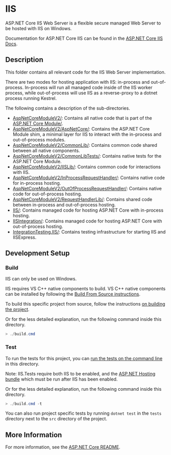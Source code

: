 # IIS

ASP.NET Core IIS Web Server is a flexible secure managed Web Server to be hosted with IIS on Windows.

Documentation for ASP.NET Core IIS can be found in the [ASP.NET Core IIS Docs](https://docs.microsoft.com/aspnet/core/host-and-deploy/iis).

## Description

This folder contains all relevant code for the IIS Web Server implementation.

There are two modes for hosting application with IIS: in-process and out-of-process. In-process will run all managed code inside of the IIS worker process, while out-of-process will use IIS as a reverse-proxy to a dotnet process running Kestrel.

The following contains a description of the sub-directories.

- [AspNetCoreModuleV2/](AspNetCoreModuleV2/): Contains all native code that is part of the [ASP.NET Core Module/](https://docs.microsoft.com/aspnet/core/host-and-deploy/aspnet-core-module?view=aspnetcore-5.0).
- [AspNetCoreModuleV2/AspNetCore/](AspNetCoreModuleV2/AspNetCore/): Contains the ASP.NET Core Module shim, a minimal layer for IIS to interact with the in-process and out-of-process modules.
- [AspNetCoreModuleV2/CommonLib/](AspNetCoreModuleV2/CommonLib/): Contains common code shared between all native components.
- [AspNetCoreModuleV2/CommonLibTests/](AspNetCoreModuleV2/CommonLibTests/): Contains native tests for the ASP.NET Core Module.
- [AspNetCoreModuleV2/IISLib/](AspNetCoreModuleV2/IISLib/): Contains common code for interactions with IIS.
- [AspNetCoreModuleV2/InProcessRequestHandler/](AspNetCoreModuleV2/InProcessRequestHandler/): Contains native code for in-process hosting.
- [AspNetCoreModuleV2/OutOfProcessRequestHandler/](AspNetCoreModuleV2/OutOfProcessRequestHandler/): Contains native code for out-of-process hosting.
- [AspNetCoreModuleV2/RequestHandlerLib/](AspNetCoreModuleV2/RequestHandlerLib/): Contains shared code between in-process and out-of-process hosting.
- [IIS/](IIS/): Contains managed code for hosting ASP.NET Core with in-process hosting.
- [IISIntegration/](IISIntegration/): Contains managed code for hosting ASP.NET Core with out-of-process hosting.
- [IntegrationTesting.IIS/](IntegrationTesting.IIS/): Contains testing infrastructure for starting IIS and IISExpress.

## Development Setup

### Build

IIS can only be used on Windows.

IIS requires VS C++ native components to build. VS C++ native components can be installed by following the [Build From Source instructions](https://github.com/dotnet/aspnetcore/blob/main/docs/BuildFromSource.md#on-windows).

To build this specific project from source, follow the instructions [on building the project](../../../docs/BuildFromSource.md#step-3-build-the-repo).

Or for the less detailed explanation, run the following command inside this directory.
```powershell
> ./build.cmd
```

### Test

To run the tests for this project, you can [run the tests on the command line](https://github.com/dotnet/aspnetcore/blob/main/docs/BuildFromSource.md#running-tests-on-command-line) in this directory.

Note: IIS.Tests require both IIS to be enabled, and the [ASP.NET Hosting bundle](https://docs.microsoft.com/en-us/aspnet/core/host-and-deploy/iis/hosting-bundle) which must be run after IIS has been enabled.

Or for the less detailed explanation, run the following command inside this directory.
```powershell
> ./build.cmd -t
```

You can also run project specific tests by running `dotnet test` in the `tests` directory next to the `src` directory of the project.

## More Information

For more information, see the [ASP.NET Core README](../../../README.md).
